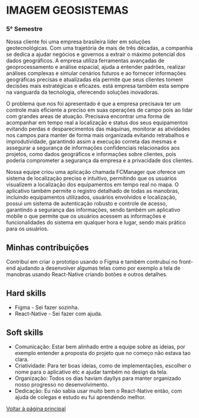 # IMAGEM GEOSISTEMAS
### 5° Semestre
Nossa cliente foi uma empresa brasileira líder em soluções geotecnológicas. Com uma trajetória de mais de três décadas, a companhia se dedica a ajudar negócios e governos a extrair o máximo potencial dos dados geográficos. A empresa utiliza ferramentas avançadas de geoprocessamento e análise espacial, ajuda a entender padrões, realizar análises complexas e simular cenários futuros e ao fornecer informações geográficas precisas e atualizadas ela permite que seus clientes tomem decisões mais estratégicas e eficazes. está empresa também esta sempre na vanguarda da tecnologia, oferecendo soluções inovadoras. 

O problema que nos foi apresentado é que a empresa precisava ter um controle mais eficiente a preciso em suas operações de campo pois ao lidar com grandes areas de atuação. Precisava encontrar uma forma de acompanhar em tempo real a localização e status dos seus equipamentos evitando perdas e desparecimentos das máquinas, monitorar as atividades nos campos para manter de forma mais organizada evitando retrabalhos e improdutividade, garantindo assim a execução correta das mesmas e assegurar a segurança de informações confidenciais relacionados aos projetos, como dados geográficos e informações sobre clientes, pois poderia comprometer a segurança da empresa e a privacidade dos clientes.

Nossa equipe criou uma aplicação chamada FCManager que oferece um sistema de localização preciso e intuitivo, permitindo que os usuários visualizem a localização dos equipamentos em tempo real no mapa. O aplicativo também permite o registro detalhado de todas as manobras, incluindo equipamentos utilizados, usuários envolvidos e localização, possui um sistema de autenticação robusto e controle de acesso, garantindo a segurança das informações, sendo também um aplicativo mobile o que permite que os usuários acessem as informações e funcionalidades do sistema em qualquer hora e lugar, sendo mais prático para os usuários.

## Minhas contribuições
Contribuí em criar o prototipo usando o Figma e também contrubuí no front-end ajudando a desenvolver algumas telas como por exemplo a tela de manobras usando React-Native criando botões e outros detalhes.

## Hard skills
- Figma - Sei fazer sozinha.
- React-Native - Sei fazer com ajuda.

## Soft skills
- Comunicação: Estar bem alinhado entre a equipe sobre as ideias, por exemplo entender a proposta do projeto que no começo não estava tao clara.
- Criatividade: Para ter boas ideias, como de implementações, escolher o nome para o aplicativo etc e ajudar também no design da tela.
- Organização: Todos os dias haviam dayllys para manter organizado nosso progresso no desenvolvimento.
- Dedicação: Eu não sabia usar muito bem o React-Native então, com ajuda de colegas e estudo eu fui aprendendo melhor. 


[Voltar à página principal](https://github.com/AnaPaulaSOliveira/Portifolio--TG/blob/main/README.md)
